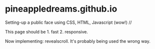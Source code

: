 # pineappledreams.github.io
Setting-up a public face using CSS, HTML, Javascript (wow!)
//

This page should be 1. fast 2. responsive.

Now implementing: revealscroll. It's probably being used the wrong way.
